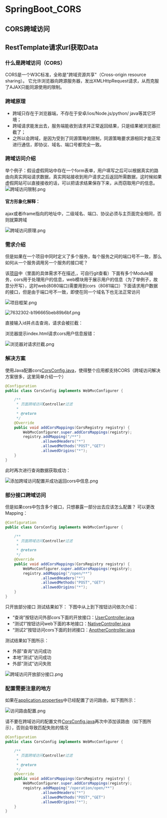 # SpringBoot_CORS

## CORS跨域访问
## RestTemplate请求url获取Data

### 什么是跨域访问（CORS）

CORS是一个W3C标准，全称是"跨域资源共享"（Cross-origin resource sharing）。
它允许浏览器向跨源服务器，发出XMLHttpRequest请求，从而克服了AJAX只能同源使用的限制。

### 跨域原理

- 跨域只存在于浏览器端，不存在于安卓/ios/Node.js/python/ java等其它环境；
- 跨域请求能发出去，服务端能收到请求并正常返回结果，只是结果被浏览器拦截了；
- 之所以会跨域，是因为受到了同源策略的限制，同源策略要求源相同才能正常进行通信，即协议、域名、端口号都完全一致。

### 跨域访问介绍

举个例子：假设虚假网站中存在一个form表单，用户填写之后可以根据真实的路由向真实网站请求数据，真实网站接收到用户请求之后返回所需数据，这时候如果虚假网站可以直接接收的话，可以把请求结果保存下来，从而窃取用户的信息。
![跨域访问限制.png](https://github.com/guangxush/iTechHeart/blob/master/image/CORS/cors1.png)

#### 官方形象化解释：
ajax或者iframe指向的地址中，二级域名、端口、协议必须与主页面完全相同，否则就算跨域

![跨域访问原理.png](https://github.com/guangxush/iTechHeart/blob/master/image/CORS/cors2.png)

### 需求介绍

但是如果在一个项目中同时定义了多个服务，每个服务之间的端口号不一致，那么如何从一个服务调用另一个服务的接口呢？

该[项目](https://github.com/guangxush/SpringBoot_CORS
)中（里面的具体需求不在描述,，可自行git查看）下面有多个Module服务，cors用于处理用户的信息，web模块用于展示用户的信息（为了举例子，故意分开写），这时web(8080端口)需要用到cors（8081端口）下面请求用户数据的接口，但是由于端口号不一致，即使在同一个域名下也无法正常访问

![项目框架.png](https://github.com/guangxush/iTechHeart/blob/master/image/CORS/cors3.png)

![7632302-b196665beb89b6bf.png](https://github.com/guangxush/iTechHeart/blob/master/image/CORS/cors4.png)

直接输入id并点击查询，请求会被拦截：

浏览器提示index.html请求cors用户信息报错：

![浏览器对请求拦截.png](https://github.com/guangxush/iTechHeart/blob/master/image/CORS/cors8.png)


### 解决方案

使用Java配置cors[CorsConfig.java](https://github.com/guangxush/SpringBoot_CORS/blob/master/cors/src/main/java/com/shgx/cors/config/CorsConfig.java "CorsConfig.java")，使得整个应用都支持CORS（跨域访问解决方案很多，这里简单介绍一个）

```java
@Configuration
public class CorsConfig implements WebMvcConfigurer {

    /**
     * 页面跨域访问Controller过滤
     *
     * @return
     */
    @Override
    public void addCorsMappings(CorsRegistry registry) {
        WebMvcConfigurer.super.addCorsMappings(registry);
        registry.addMapping("/**")
                .allowedHeaders("*")
                .allowedMethods("POST","GET")
                .allowedOrigins("*");
    }
}

```
此时再次进行查询数据获取成功：

![添加跨域访问配置并成功返回cors中信息.png](https://github.com/guangxush/iTechHeart/blob/master/image/CORS/cors5.png)

### 部分接口跨域访问

但是如果cors中包含多个接口，只想暴露一部分出去应该怎么配置？
可以更改Mapping：
```java
@Configuration
public class CorsConfig implements WebMvcConfigurer {

    /**
     * 页面跨域访问Controller过滤
     *
     * @return
     */
    @Override
    public void addCorsMappings(CorsRegistry registry) {
        WebMvcConfigurer.super.addCorsMappings(registry);
        registry.addMapping("/open/**")
                .allowedHeaders("*")
                .allowedMethods("POST","GET")
                .allowedOrigins("*");
    }
}

```
只开放部分接口
测试结果如下：
下图中从上到下按钮访问依次介绍：
- “查询”按钮访问外部cors下面的开放接口：[UserController.java](https://github.com/guangxush/SpringBoot_CORS/blob/master/cors/src/main/java/com/shgx/cors/controller/UserController.java "UserController.java")
- “测试1”按钮访问web下面的本地接口：[NativeController.java](https://github.com/guangxush/SpringBoot_CORS/blob/master/web/src/main/java/com/shgx/web/controller/NativeController.java "NativeController.java")
- “测试2”按钮访问cors下面的封闭接口：[AnotherController.java](https://github.com/guangxush/SpringBoot_CORS/blob/master/cors/src/main/java/com/shgx/cors/controller/AnotherController.java "AnotherController.java")

测试结果如下图所示：
- 外部“查询”访问成功
- 本地“测试”访问成功
- 外部“测试”访问失败

![跨域访问开放部分接口.png](https://github.com/guangxush/iTechHeart/blob/master/image/CORS/cors7.png)

### 配置需要注意的地方
 如果在[application.properties](https://github.com/guangxush/SpringBoot_CORS/blob/master/cors/src/main/resources/application.properties "application.properties")中已经配置了访问路由，如下图所示：
 
![访问路由配置.png](https://github.com/guangxush/iTechHeart/blob/master/image/CORS/cors6.png)

请不要在跨域访问的配置文件[CorsConfig.java](https://github.com/guangxush/SpringBoot_CORS/blob/master/cors/src/main/java/com/shgx/cors/config/CorsConfig.java "CorsConfig.java")再次中添加该路由（如下图所示），否则会导致匹配失败的情况
```java
@Configuration
public class CorsConfig implements WebMvcConfigurer {

    /**
     * 页面跨域访问Controller过滤
     *
     * @return
     */
    @Override
    public void addCorsMappings(CorsRegistry registry) {
        WebMvcConfigurer.super.addCorsMappings(registry);
        registry.addMapping("/operation/open/**")
                .allowedHeaders("*")
                .allowedMethods("POST","GET")
                .allowedOrigins("*");
    }
}

```

